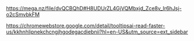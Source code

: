 https://mega.nz/file/dvQCBQhD#H8UDUrZL4GjVQMbxjd_Zce8v_Ir6hJsj-o2cSmvbkFM

https://chromewebstore.google.com/detail/tooltipsai-read-faster-us/kkhnhlipnekchcngjhgodegacdiebnii?hl=en-US&utm_source=ext_sidebar
